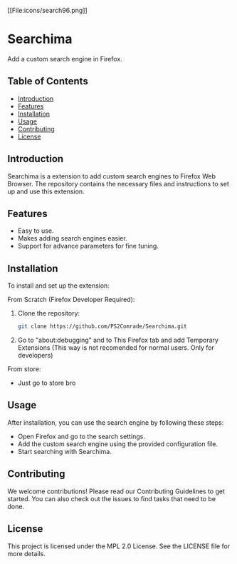 [[File:icons/search96.png]]

# Searchima

Add a custom search engine in Firefox.

## Table of Contents

- [Introduction](#introduction)
- [Features](#features)
- [Installation](#installation)
- [Usage](#usage)
- [Contributing](#contributing)
- [License](#license)

## Introduction

Searchima is a extension to add custom search engines to Firefox Web Browser. The repository contains the necessary files and instructions to set up and use this extension.

## Features

- Easy to use.
- Makes adding search engines easier.
- Support for advance parameters for fine tuning.

## Installation

To install and set up the extension:

From Scratch (Firefox Developer Required):

1. Clone the repository:
   ```bash
   git clone https://github.com/PS2Comrade/Searchima.git
   ```
2. Go to "about:debugging" and to This Firefox tab and add Temporary Extensions (This way is not recomended for normal users. Only for developers)

From store:
- Just go to store bro

## Usage

After installation, you can use the search engine by following these steps:

  - Open Firefox and go to the search settings.
  - Add the custom search engine using the provided configuration file.
  - Start searching with Searchima.

## Contributing

We welcome contributions! Please read our Contributing Guidelines to get started. You can also check out the issues to find tasks that need to be done.

## License

This project is licensed under the MPL 2.0 License. See the LICENSE file for more details.
